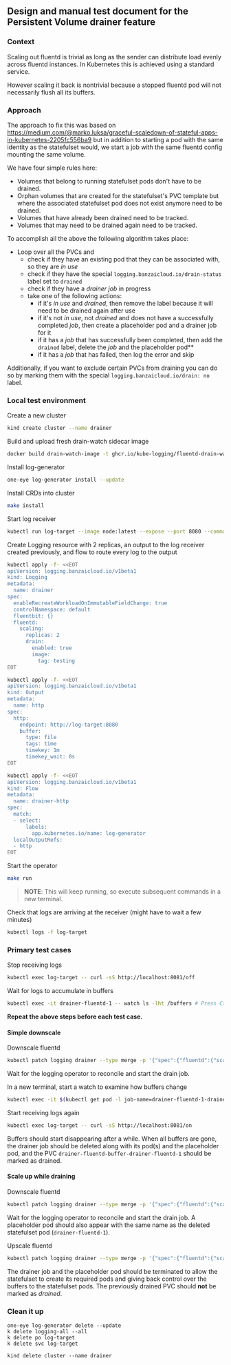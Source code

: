 ## Design and manual test document for the Persistent Volume drainer feature

### Context

Scaling out fluentd is trivial as long as the sender can distribute load evenly across fluentd instances.
In Kubernetes this is achieved using a standard service.

However scaling it back is nontrivial because a stopped fluentd pod will not necessarily flush all its buffers.

### Approach

The approach to fix this was based on https://medium.com/@marko.luksa/graceful-scaledown-of-stateful-apps-in-kubernetes-2205fc556ba9
but in addition to starting a pod with the same identity as the statefulset would, we start a job with the same fluentd config mounting the same volume.

We have four simple rules here:
- Volumes that belong to running statefulset pods don't have to be drained.
- Orphan volumes that are created for the statefulset's PVC template but where the associated statefulset pod does not exist anymore need to be drained.
- Volumes that have already been drained need to be tracked.
- Volumes that may need to be drained again need to be tracked.

To accomplish all the above the following algorithm takes place:
- Loop over all the PVCs and
  - check if they have an existing pod that they can be associated with, so they are *in use*
  - check if they have the special `logging.banzaicloud.io/drain-status` label set to `drained`
  - check if they have a *drainer job* in progress
  - take one of the following actions:
    - if it's *in use* and *drained*, then remove the label because it will need to be drained again after use
    - if it's not *in use*, not *drained* and does not have a successfully completed *job*, then create a placeholder pod and a drainer job for it
    - if it has a *job* that has successfully been completed, then add the `drained` label, delete the *job* and the placeholder pod**
    - if it has a *job* that has failed, then log the error and skip

Additionally, if you want to exclude certain PVCs from draining you can do so by marking them with the special `logging.banzaicloud.io/drain: no` label.

### Local test environment

Create a new cluster
```sh
kind create cluster --name drainer
```

Build and upload fresh drain-watch sidecar image
```sh
docker build drain-watch-image -t ghcr.io/kube-logging/fluentd-drain-watch:testing && kind load docker-image --name drainer ghcr.io/kube-logging/fluentd-drain-watch:testing
```

Install log-generator
```sh
one-eye log-generator install --update
```

Install CRDs into cluster
```sh
make install
```

Start log receiver
```sh
kubectl run log-target --image node:latest --expose --port 8080 --command -- node -e "var log=console.log;var ms=http.createServer((rq,rs)=>{var b='';rq.on('data',c=>{b+=c;});rq.on('end',()=>{log('got request',b);rs.writeHead(200);rs.end()})});var on=(cb)=>{ms.listening?(cb?cb():null):ms.listen(8080,'0.0.0.0',()=>{log('main server is listening on 8080');if(cb)cb()})};var off=(cb)=>{ms.listening?ms.close(()=>{log('main server stopped listening');if(cb)cb()}):(cb?cb():null)};http.createServer((rq,rs)=>{rq.url==='/on'?on(()=>{rs.writeHead(200);rs.end()}):rq.url==='/off'?off(()=>{rs.writeHead(200);rs.end()}):(log('invalid path',rq.url),rs.writeHead(404),rs.end())}).listen(8081,'0.0.0.0',()=>log('side server is listening on 8081'));on()"
```

Create Logging resource with 2 replicas, an output to the log receiver created previously, and flow to route every log to the output
```sh
kubectl apply -f- <<EOT
apiVersion: logging.banzaicloud.io/v1beta1
kind: Logging
metadata:
  name: drainer
spec:
  enableRecreateWorkloadOnImmutableFieldChange: true
  controlNamespace: default
  fluentbit: {}
  fluentd:
    scaling:
      replicas: 2
      drain:
        enabled: true
        image:
          tag: testing
EOT

kubectl apply -f- <<EOT
apiVersion: logging.banzaicloud.io/v1beta1
kind: Output
metadata:
  name: http
spec:
  http:
    endpoint: http://log-target:8080
    buffer:
      type: file
      tags: time
      timekey: 1m
      timekey_wait: 0s
EOT

kubectl apply -f- <<EOT
apiVersion: logging.banzaicloud.io/v1beta1
kind: Flow
metadata:
  name: drainer-http
spec:
  match:
  - select:
      labels:
        app.kubernetes.io/name: log-generator
  localOutputRefs:
  - http
EOT
```

Start the operator
```sh
make run
```

> **NOTE**: This will keep running, so execute subsequent commands in a new terminal.

Check that logs are arriving at the receiver (might have to wait a few minutes)
```sh
kubectl logs -f log-target
```

### Primary test cases

Stop receiving logs
```sh
kubectl exec log-target -- curl -sS http://localhost:8081/off
```

Wait for logs to accumulate in buffers
```sh
kubectl exec -it drainer-fluentd-1 -- watch ls -lht /buffers # Press Ctrl+C when enough logs have accumulated
```

**Repeat the above steps before each test case.**

#### Simple downscale

Downscale fluentd
```sh
kubectl patch logging drainer --type merge -p '{"spec":{"fluentd":{"scaling":{"replicas":1}}}}'
```

Wait for the logging operator to reconcile and start the drain job.

In a new terminal, start a watch to examine how buffers change
```sh
kubectl exec -it $(kubectl get pod -l job-name=drainer-fluentd-1-drainer -o custom-columns=name:metadata.name --no-headers | head -1) -- watch ls -lht /buffers
```

Start receiving logs again
```sh
kubectl exec log-target -- curl -sS http://localhost:8081/on
```

Buffers should start disappearing after a while.
When all buffers are gone, the drainer job should be deleted along with its pod(s) and the placeholder pod, and the PVC `drainer-fluentd-buffer-drainer-fluentd-1` should be marked as drained.

#### Scale up while draining

Downscale fluentd
```sh
kubectl patch logging drainer --type merge -p '{"spec":{"fluentd":{"scaling":{"replicas":1}}}}'
```

Wait for the logging operator to reconcile and start the drain job.
A placeholder pod should also appear with the same name as the deleted statefulset pod (`drainer-fluentd-1`).

Upscale fluentd
```sh
kubectl patch logging drainer --type merge -p '{"spec":{"fluentd":{"scaling":{"replicas":3}}}}'
```

The drainer job and the placeholder pod should be terminated to allow the statefulset to create its required pods and giving back control over the buffers to the statefulset pods.
The previously drained PVC should **not** be marked as *drained*.

### Clean it up

```
one-eye log-generator delete --update
k delete logging-all --all
k delete po log-target
k delete svc log-target

kind delete cluster --name drainer
```
